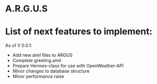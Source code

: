 # A.R.G.U.S

# List of next features to implement:
As of V 0.0.1:
- Add new aiml files to ARGUS
- Complete greeting.aiml
- Prepare Hermes-class for use with OpenWeather-API
- Minor changes to database structure
- Minor performance raise
